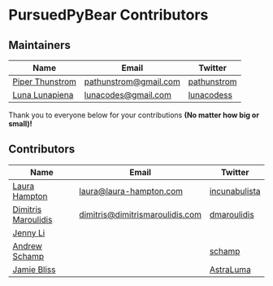 # PursuedPyBear Contributors


## Maintainers

Name | Email | Twitter |
-----|-------|---------|
[Piper Thunstrom](https://github.com/pathunstrom) | [pathunstrom@gmail.com](mailto:pathunstrom@gmail.com) | [pathunstrom](https://twitter.com/pathunstrom)
[Luna Lunapiena](https://github.com/lunacodes) | [lunacodes@gmail.com](lunacodes@gmail.com) | [lunacodess](https://twitter.com/lunacodess)

Thank you to everyone below for your contributions **(No matter how big or small)!**

## Contributors

Name | Email | Twitter |
---- | ----- | ------- |
[Laura Hampton](https://github.com/lgh2) | [laura@laura-hampton.com](laura@laura-hampton.com) | [incunabulista](https://twitter.com/incunabulista)
[Dimitris Maroulidis](https://github.com/dmaroulidis) | [dimitris@dimitrismaroulidis.com](mailto:dimitris@dimitrismaroulidis.com) | [dmaroulidis](https://twitter.com/dmaroulidis)
[Jenny Li](https://github.com/imjennyli) | 
[Andrew Schamp](https://github.com/schamp/) | | [schamp](https://twitter.com/schamp)
[Jamie Bliss](https://github.com/astronouth7303/) | | [AstraLuma](https://twitter.com/AstraLuma)
